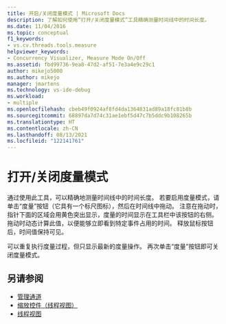 ```yaml
---
title: 开启/关闭度量模式 | Microsoft Docs
description: 了解如何使用“打开/关闭度量模式”工具精确测量时间线中的时间长度。
ms.date: 11/04/2016
ms.topic: conceptual
f1_keywords:
- vs.cv.threads.tools.measure
helpviewer_keywords:
- Concurrency Visualizer, Measure Mode On/Off
ms.assetid: fbd99736-9ea8-47d2-af51-7e3a4e9c29c1
author: mikejo5000
ms.author: mikejo
manager: jmartens
ms.technology: vs-ide-debug
ms.workload:
- multiple
ms.openlocfilehash: cbeb49f0924af8fd4da1364831ad89a18fc81b8b
ms.sourcegitcommit: 68897da7d74c31ae1ebf5d47c7b5ddc9b108265b
ms.translationtype: HT
ms.contentlocale: zh-CN
ms.lasthandoff: 08/13/2021
ms.locfileid: "122141761"
---
```

# <a name="measure-mode-onoff"></a>打开/关闭度量模式
通过使用此工具，可以精确地测量时间线中的时间长度。 若要启用度量模式，请单击“度量”按钮（它具有一个标尺图标），然后在时间线中拖动。 注意在拖动时，指针下面的区域会用黄色突出显示，度量的时间显示在工具栏中该按钮的右侧。 拖动时动态计算此值，以便能够立即看到特定事件占用的时间。 释放鼠标按钮后，时间值保持可见。

 可以重复执行度量过程，但只显示最新的度量操作。 再次单击“度量”按钮即可关闭度量模式。

## <a name="see-also"></a>另请参阅
- [管理通道](../profiling/manage-channels.md)
- [缩放控件（线程视图）](../profiling/zoom-control-threads-view.md)
- [线程视图](../profiling/threads-view-parallel-performance.md)